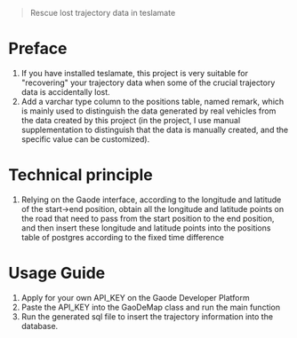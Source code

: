 > Rescue lost trajectory data in teslamate

# Preface
1. If you have installed teslamate, this project is very suitable for "recovering" your trajectory data when some of the crucial trajectory data is accidentally lost.
2. Add a varchar type column to the positions table, named remark, which is mainly used to distinguish the data generated by real vehicles from the data created by this project (in the project, I use manual supplementation to distinguish that the data is manually created, and the specific value can be customized).

# Technical principle
1. Relying on the Gaode interface, according to the longitude and latitude of the start->end position, obtain all the longitude and latitude points on the road that need to pass from the start position to the end position, and then insert these longitude and latitude points into the positions table of postgres according to the fixed time difference

# Usage Guide
1. Apply for your own API_KEY on the Gaode Developer Platform
2. Paste the API_KEY into the GaoDeMap class and run the main function
3. Run the generated sql file to insert the trajectory information into the database.

